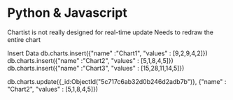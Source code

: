 # Python & Javascript

Chartist is not really designed for real-time update
Needs to redraw the entire chart


Insert Data
db.charts.insert({"name" :"Chart1", "values" : [9,2,9,4,2]})
db.charts.insert({"name" :"Chart2", "values" : [5,1,8,4,5]})
db.charts.insert({"name" :"Chart3", "values" : [15,28,11,14,5]})

db.charts.update({_id:ObjectId("5c717c6ab32d0b246d2adb7b")}, {"name" : "Chart2", "values" : [5,1,8,4,5]})